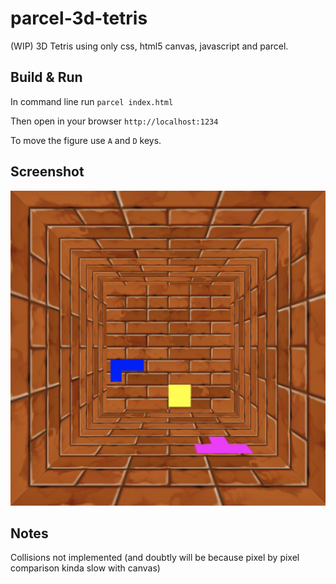 # parcel-3d-tetris

(WIP) 3D Tetris using only css, html5 canvas, javascript and parcel.

## Build & Run
In command line run
``parcel index.html``

Then open in your browser
``http://localhost:1234``

To move the figure use ``A`` and ``D`` keys.
## Screenshot
![screenshot](/screenshot.png?raw=true)

## Notes
Collisions not implemented (and doubtly will be because pixel by pixel comparison kinda slow with canvas)
